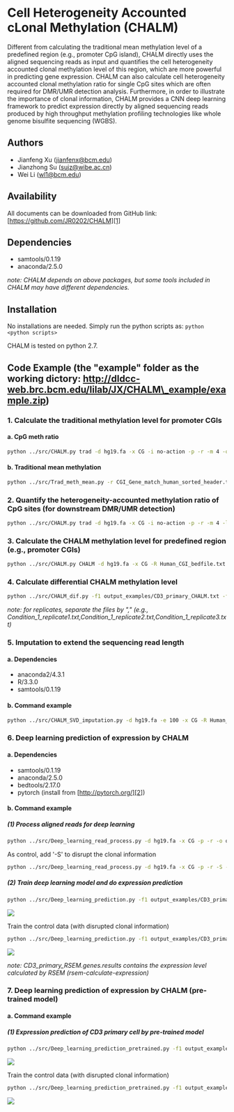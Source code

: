# Cell Heterogeneity Accounted cLonal Methylation (CHALM)

Different from calculating the traditional mean methylation level of a predefined region (e.g., promoter CpG island), CHALM directly uses the aligned sequencing reads as input and quantifies the cell heterogeneity accounted clonal methylation level of this region, which are more powerful in predicting gene expression. CHALM can also calculate cell heterogeneity accounted clonal methylation ratio for single CpG sites which are often required for DMR/UMR detection analysis. Furthermore, in order to illustrate the importance of clonal information, CHALM provides a CNN deep learning framework to predict expression directly by aligned sequencing reads produced by high throughput methylation profiling technologies like whole genome bisulfite sequencing (WGBS). 
## Authors
- Jianfeng Xu (jianfenx@bcm.edu)
- Jianzhong Su (sujz@wibe.ac.cn)
- Wei Li (wl1@bcm.edu)
## Availability
All documents can be downloaded from GitHub link: [https://github.com/JR0202/CHALM][1]
## Dependencies
- samtools/0.1.19
- anaconda/2.5.0 

_note: CHALM depends on above packages, but some tools included in CHALM may have different dependencies._
## Installation
No installations are needed. Simply run the python scripts as:  `python <python scripts>`

CHALM is tested on python 2.7.
## Code Example (the "example" folder as the working dictory: http://dldcc-web.brc.bcm.edu/lilab/JX/CHALM\_example/example.zip)
### 1. Calculate the traditional methylation level for promoter CGIs
#### a. CpG meth ratio
```bash
python ../src/CHALM.py trad -d hg19.fa -x CG -i no-action -p -r -m 4 -o output_examples/CD3_primary_trad_CpG_methratio.txt CD3_primary_CGI.sam
```
#### b. Traditional mean methylation
```bash
python ../src/Trad_meth_mean.py -r CGI_Gene_match_human_sorted_header.txt -m output_examples/CD3_primary_trad_CpG_methratio.txt -o output_examples/CD3_primary_trad_meth_mean_promoter_CGI.txt
```
### 2. Quantify the heterogeneity-accounted methylation ratio of CpG sites (for downstream DMR/UMR detection)
```bash
python ../src/CHALM.py trad -d hg19.fa -x CG -i no-action -p -r -m 4 -l 1 -o output_examples/CD3_primary_CHALM_CpG_methratio.txt CD3_primary_CGI.sam
```
### 3. Calculate the CHALM methylation level for predefined region (e.g., promoter CGIs)
```bash
python ../src/CHALM.py CHALM -d hg19.fa -x CG -R Human_CGI_bedfile.txt -L 99 -l 1 -p -r -o output_examples/CD3_primary_CHALM.txt CD3_primary_CGI.sam
```
### 4. Calculate differential CHALM methylation level
```bash
python ../src/CHALM_dif.py -f1 output_examples/CD3_primary_CHALM.txt -f2 output_examples/CD14_primary_CHALM.txt -o output_examples/CD3_CD14_CHALM_dif.txt
```
_note: for replicates, separate the files by "," (e.g., Condition\_1\_replicate1.txt,Condition\_1\_replicate2.txt,Condition\_1\_replicate3.txt)_
### 5. Imputation to extend the sequencing read length
#### a. Dependencies
- anaconda2/4.3.1
- R/3.3.0 
- samtools/0.1.19
#### b. Command example
```bash
python ../src/CHALM_SVD_imputation.py -d hg19.fa -e 100 -x CG -R Human_CGI_bedfile.txt -L 99 -l 1 -p -r -o output_examples/CD3_primary_CHALM_extend_100.txt CD3_primary_CGI.sam
```
### 6. Deep learning prediction of expression by CHALM
#### a. Dependencies
- samtools/0.1.19
- anaconda/2.5.0 
- bedtools/2.17.0
- pytorch (install from [http://pytorch.org/][2])
#### b. Command example
##### (1) Process aligned reads for deep learning
```bash
python ../src/Deep_learning_read_process.py -d hg19.fa -x CG -p -r -o output_examples -n CD3_primary --region Gene_CGI_match_TSS_sorted.txt --depth_cut 50 --read_bins 200 CD3_primary_CGI.sam
```
As control, add '-S' to disrupt the clonal information
```bash
python ../src/Deep_learning_read_process.py -d hg19.fa -x CG -p -r -S -o output_examples -n CD3_primary --region Gene_CGI_match_TSS_sorted.txt --depth_cut 50 --read_bins 200 CD3_primary_CGI.sam
```
##### (2) Train deep learning model and do expression prediction
```bash
python ../src/Deep_learning_prediction.py -f1 output_examples/CD3_primary_meth_2D_code.txt -f2 output_examples/CD3_primary_distance_2_TSS.txt -m output_examples/CD3_primary_trad_meth_mean_promoter_CGI.txt -e CD3_primary_RSEM.genes.results -s CD3_primary -d -o output_examples/
```
![][image-1]

Train the control data (with disrupted clonal information)
```bash
python ../src/Deep_learning_prediction.py -f1 output_examples/CD3_primary_meth_2D_code_control.txt -f2 output_examples/CD3_primary_distance_2_TSS_control.txt -m output_examples/CD3_primary_trad_meth_mean_promoter_CGI.txt -e CD3_primary_RSEM.genes.results -s CD3_primary_control -d -o output_examples/
```
![][image-2]

_note: CD3\_primary\_RSEM.genes.results contains the expression level calculated by RSEM (rsem-calculate-expression)_
### 7. Deep learning prediction of expression by CHALM (pre-trained model)
#### a. Command example
##### (1) Expression prediction of CD3 primary cell by pre-trained model
```bash
python ../src/Deep_learning_prediction_pretrained.py -f1 output_examples/CD3_primary_meth_2D_code.txt -f2 output_examples/CD3_primary_distance_2_TSS.txt -m output_examples/CD3_primary_trad_meth_mean_promoter_CGI.txt -e CD3_primary_RSEM.genes.results -s CD3_primary_pretrained --model pretrained_model.pt -d -o output_examples/ 
```
![][image-3]

Train the control data (with disrupted clonal information)
```bash
python ../src/Deep_learning_prediction_pretrained.py -f1 output_examples/CD3_primary_meth_2D_code_control.txt -f2 output_examples/CD3_primary_distance_2_TSS_control.txt -m output_examples/CD3_primary_trad_meth_mean_promoter_CGI.txt -e CD3_primary_RSEM.genes.results -s CD3_primary_pretrained_control --model pretrained_model.pt -d -o output_examples/
```
![][image-4]


[1]:	https://github.com/JR0202/CHALM
[2]:	http://pytorch.org/

[image-1]:	https://github.com/JR0202/CHALM/blob/master/example_figures/CD3_primary_deep_learning_prediction.png
[image-2]:	https://github.com/JR0202/CHALM/blob/master/example_figures/CD3_primary_control_deep_learning_prediction.png
[image-3]:	https://github.com/JR0202/CHALM/blob/master/example_figures/CD3_primary_pretrained_deep_learning_prediction.png
[image-4]:	https://github.com/JR0202/CHALM/blob/master/example_figures/CD3_primary_pretrained_control_deep_learning_prediction.png
